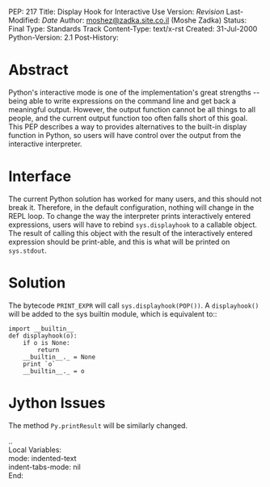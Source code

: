 PEP: 217
Title: Display Hook for Interactive Use
Version: $Revision$
Last-Modified: $Date$
Author: moshez@zadka.site.co.il (Moshe Zadka)
Status: Final
Type: Standards Track
Content-Type: text/x-rst
Created: 31-Jul-2000
Python-Version: 2.1
Post-History:


Abstract
========

Python's interactive mode is one of the implementation's great
strengths -- being able to write expressions on the command line
and get back a meaningful output.  However, the output function
cannot be all things to all people, and the current output
function too often falls short of this goal.  This PEP describes a
way to provides alternatives to the built-in display function in
Python, so users will have control over the output from the
interactive interpreter.


Interface
=========

The current Python solution has worked for many users, and this
should not break it. Therefore, in the default configuration,
nothing will change in the REPL loop. To change the way the
interpreter prints interactively entered expressions, users
will have to rebind ``sys.displayhook`` to a callable object.
The result of calling this object with the result of the
interactively entered expression should be print-able,
and this is what will be printed on ``sys.stdout``.


Solution
========

The bytecode ``PRINT_EXPR`` will call ``sys.displayhook(POP())``.
A ``displayhook()`` will be added to the sys builtin module, which is
equivalent to::

    import __builtin__
    def displayhook(o):
        if o is None:
            return
        __builtin__._ = None
        print `o`
        __builtin__._ = o


Jython Issues
=============

The method ``Py.printResult`` will be similarly changed.


..  
  Local Variables:  
  mode: indented-text  
  indent-tabs-mode: nil  
  End:  
